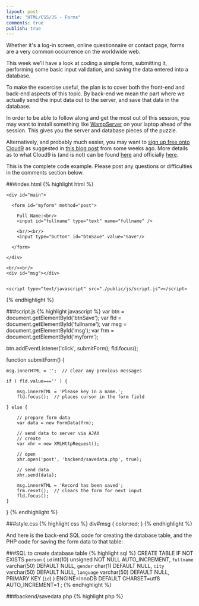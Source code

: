 ```yaml
---
layout: post
title: "HTML/CSS/JS - Forms"
comments: true
publish: true
---
```


Whether it's a log-in screen, online questionnaire or contact page, forms are a very common occurrence on the worldwide web.

This week we'll have a look at coding a simple form, submitting it, performing some basic input validation, and saving the data entered into a database.  

To make the excercise useful, the plan is to cover both the front-end and back-end aspects of this topic. By back-end we mean the part where we actually send the input data out to the server, and save that data in the database. 

In order to be able to follow along and get the most out of this session, you may want to install something like [WampServer](http://www.wampserver.com/en/) on your laptop ahead of the session. This gives you the server and database pieces of the puzzle.

Alternatively, and probably much easier, you may want to [sign up free onto Cloud9](https://c9.io/web/sign-up/free) as suggested in [this blog post](http://mississaugacoding.github.io/2015/10/06/html-css-js-review/) from some weeks ago. More details as to what Cloud9 is (and is not) can be found [here](http://mississaugacoding.github.io/2015/10/13/html-css-js-more-review/) and officially [here](https://docs.c9.io/docs/).

This is the complete code example. Please post any questions or difficulties in the comments section below.

###index.html
{% highlight html %}
<!doctype html>
<html>
  <head>
    <title>Forms</title>
    <link rel="stylesheet" href="./public/css/style.css" type="text/css" />
  </head>
  <body>
    
    <div id="main">
      
      <form id="myform" method="post">
        
        Full Name:<br/>
        <input id="fullname" type="text" name="fullname" />
        
        <br/><br/>
        <input type="button" id="btnSave" value="Save"/>
        
      </form>
      
    </div>
    
    <br/><br/>
    <div id="msg"></div>
    
    
    <script type="text/javascript" src="./public/js/script.js"></script>
  </body>
</html>
{% endhighlight %}

###script.js 
{% highlight javascript %}
var btn = document.getElementById('btnSave');
var fld = document.getElementById('fullname');
var msg = document.getElementById('msg');
var frm = document.getElementById('myform');

btn.addEventListener('click', submitForm);
fld.focus();

function submitForm() {
    
    msg.innerHTML = '';  // clear any previous messages
    
    if ( fld.value==='' ) {
        
        msg.innerHTML = 'Please key in a name.';
        fld.focus();  // places cursor in the form field
        
    } else {
        
        // prepare form data
        var data = new FormData(frm);
        
        // send data to server via AJAX
        // create
        var xhr = new XMLHttpRequest();
        
        // open
        xhr.open('post', 'backend/savedata.php', true);
        
        // send data
        xhr.send(data);
        
        msg.innerHTML = 'Record has been saved';
        frm.reset();  // clears the form for next input
        fld.focus();
    }
    
}
{% endhighlight %}

###style.css
{% highlight css %}
div#msg {
    color:red;
}
{% endhighlight %}


And here is the back-end SQL code for creating the database table, and the PHP code for saving the form data to that table:

###SQL to create database table
{% highlight sql %}
CREATE TABLE IF NOT EXISTS `person` (
  `id` int(10) unsigned NOT NULL AUTO_INCREMENT,
  `fullname` varchar(50) DEFAULT NULL,
  `gender` char(1) DEFAULT NULL,
  `city` varchar(50) DEFAULT NULL,
  `language` varchar(50) DEFAULT NULL,
  PRIMARY KEY (`id`)
) ENGINE=InnoDB DEFAULT CHARSET=utf8 AUTO_INCREMENT=1 ;
{% endhighlight %}


###backend/savedata.php
{% highlight php %}
<?php

// fetch POSTed data
// possibly fetch other fields here
$name = filter_input(INPUT_POST, 'fullname');

// connect to the database
// ** replace connection parms according to your set-up **
$dbConn = mysqli_connect("127.0.0.1", "user", "pass", "dbname", 3306);

// prepare insert sql statement 
// possibly add other fields to insert and bind
$sqlInsert = "INSERT INTO `person` (`fullname`) VALUES (?)";
$stmt = mysqli_prepare($dbConn, $sqlInsert);
mysqli_stmt_bind_param($stmt, 's', $name);

// execute the insert sql statement 
mysqli_stmt_execute($stmt);

// close statement and connection 
mysqli_stmt_close($stmt);
mysqli_close($dbConn);

exit();
{% endhighlight%}



##References &amp; Resources

- [HTML form Tag](http://www.w3schools.com/tags/tag_form.asp)
- [Form method attribute: post vs. get](http://www.w3schools.com/tags/att_form_method.asp)
- [HTML input Tag](http://www.w3schools.com/tags/tag_input.asp)
- [What's AJAX?](https://developer.mozilla.org/en-US/docs/AJAX/Getting_Started)
- [AJAX Tutorial](http://www.w3schools.com/ajax/default.asp)
- [FormData](https://developer.mozilla.org/en-US/docs/Web/API/FormData/FormData)
- [XMLHttpRequest](https://developer.mozilla.org/en-US/docs/Web/API/XMLHttpRequest)



